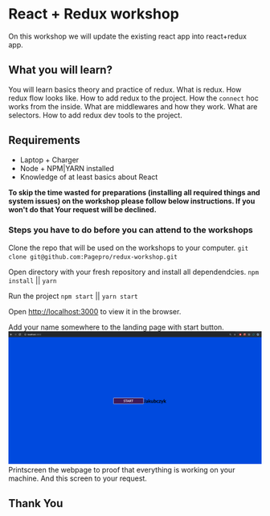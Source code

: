 # React + Redux workshop
On this workshop we will update the existing react app into react+redux app. 

## What you will learn?
You will learn basics theory and practice of redux.
What is redux.
How redux flow looks like.
How to add redux to the project.
How the `connect` hoc works from the inside.
What are middlewares and how they work.
What are selectors.
How to add redux dev tools to the project.

## Requirements
- Laptop + Charger
- Node + NPM|YARN installed
- Knowledge of at least basics about React

**To skip the time wasted for preparations (installing all required things and system issues) on the workshop please follow below instructions. If you won't do that Your request will be declined.**

### Steps you have to do before you can attend to the workshops

Clone the repo that will be used on the workshops to your computer.
`git clone git@github.com:Pagepro/redux-workshop.git`

Open directory with your fresh repository and install all dependendcies.
`npm install` || `yarn`

Run the project
`npm start` || `yarn start`

Open [http://localhost:3000](http://localhost:3000) to view it in the browser.

Add your name somewhere to the landing page with start button. 
![Example](src/images/App.png)
Printscreen the webpage to proof that everything is working on your machine. And this screen to your request.
## Thank You